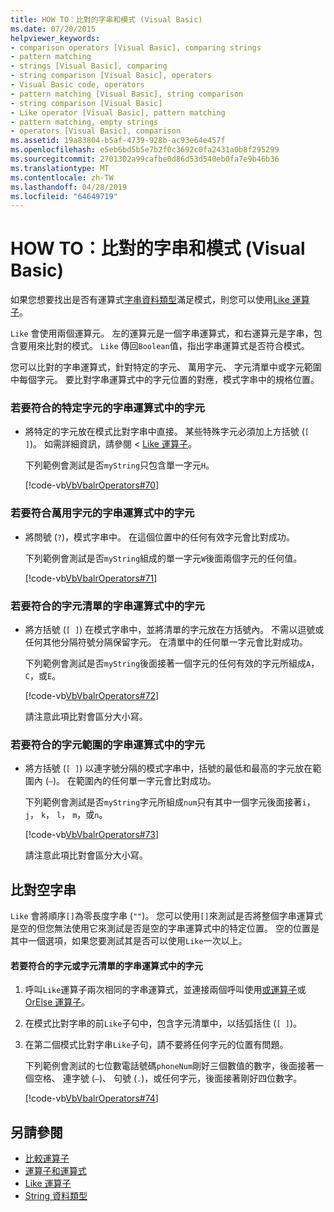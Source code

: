 ```yaml
---
title: HOW TO：比對的字串和模式 (Visual Basic)
ms.date: 07/20/2015
helpviewer_keywords:
- comparison operators [Visual Basic], comparing strings
- pattern matching
- strings [Visual Basic], comparing
- string comparison [Visual Basic], operators
- Visual Basic code, operators
- pattern matching [Visual Basic], string comparison
- string comparison [Visual Basic]
- Like operator [Visual Basic], pattern matching
- pattern matching, empty strings
- operators [Visual Basic], comparison
ms.assetid: 19a83804-b5af-4739-928b-ac93e64e457f
ms.openlocfilehash: e5eb6bd5b5e7b2f0c3692c0fa2431a0b8f295299
ms.sourcegitcommit: 2701302a99cafbe0d86d53d540eb0fa7e9b46b36
ms.translationtype: MT
ms.contentlocale: zh-TW
ms.lasthandoff: 04/28/2019
ms.locfileid: "64649719"
---
```

# <a name="how-to-match-a-string-against-a-pattern-visual-basic"></a>HOW TO：比對的字串和模式 (Visual Basic)
如果您想要找出是否有運算式[字串資料類型](../../../../visual-basic/language-reference/data-types/string-data-type.md)滿足模式，則您可以使用[Like 運算子](../../../../visual-basic/language-reference/operators/like-operator.md)。  
  
 `Like` 會使用兩個運算元。 左的運算元是一個字串運算式，和右運算元是字串，包含要用來比對的模式。 `Like` 傳回`Boolean`值，指出字串運算式是否符合模式。  
  
 您可以比對的字串運算式，針對特定的字元、 萬用字元、 字元清單中或字元範圍中每個字元。 要比對字串運算式中的字元位置的對應，模式字串中的規格位置。  
  
### <a name="to-match-a-character-in-the-string-expression-against-a-specific-character"></a>若要符合的特定字元的字串運算式中的字元  
  
- 將特定的字元放在模式比對字串中直接。 某些特殊字元必須加上方括號 (`[ ]`)。 如需詳細資訊，請參閱 < [Like 運算子](../../../../visual-basic/language-reference/operators/like-operator.md)。  
  
     下列範例會測試是否`myString`只包含單一字元`H`。  
  
     [!code-vb[VbVbalrOperators#70](~/samples/snippets/visualbasic/VS_Snippets_VBCSharp/VbVbalrOperators/VB/Class1.vb#70)]  
  
### <a name="to-match-a-character-in-the-string-expression-against-a-wildcard-character"></a>若要符合萬用字元的字串運算式中的字元  
  
- 將問號 (`?`)，模式字串中。 在這個位置中的任何有效字元會比對成功。  
  
     下列範例會測試是否`myString`組成的單一字元`W`後面兩個字元的任何值。  
  
     [!code-vb[VbVbalrOperators#71](~/samples/snippets/visualbasic/VS_Snippets_VBCSharp/VbVbalrOperators/VB/Class1.vb#71)]  
  
### <a name="to-match-a-character-in-the-string-expression-against-a-list-of-characters"></a>若要符合的字元清單的字串運算式中的字元  
  
- 將方括號 (`[ ]`) 在模式字串中，並將清單的字元放在方括號內。 不需以逗號或任何其他分隔符號分隔保留字元。 在清單中的任何單一字元會比對成功。  
  
     下列範例會測試是否`myString`後面接著一個字元的任何有效的字元所組成`A`， `C`，或`E`。  
  
     [!code-vb[VbVbalrOperators#72](~/samples/snippets/visualbasic/VS_Snippets_VBCSharp/VbVbalrOperators/VB/Class1.vb#72)]  
  
     請注意此項比對會區分大小寫。  
  
### <a name="to-match-a-character-in-the-string-expression-against-a-range-of-characters"></a>若要符合的字元範圍的字串運算式中的字元  
  
- 將方括號 (`[ ]`) 以連字號分隔的模式字串中，括號的最低和最高的字元放在範圍內 (`–`)。 在範圍內的任何單一字元會比對成功。  
  
     下列範例會測試是否`myString`字元所組成`num`只有其中一個字元後面接著`i`， `j`， `k`， `l`， `m`，或`n`。  
  
     [!code-vb[VbVbalrOperators#73](~/samples/snippets/visualbasic/VS_Snippets_VBCSharp/VbVbalrOperators/VB/Class1.vb#73)]  
  
     請注意此項比對會區分大小寫。  
  
## <a name="matching-empty-strings"></a>比對空字串  
 `Like` 會將順序`[]`為零長度字串 (`""`)。 您可以使用`[]`來測試是否將整個字串運算式是空的但您無法使用它來測試是否是空的字串運算式中的特定位置。 空的位置是其中一個選項，如果您要測試其是否可以使用`Like`一次以上。  
  
#### <a name="to-match-a-character-in-the-string-expression-against-a-list-of-characters-or-no-character"></a>若要符合的字元或字元清單的字串運算式中的字元  
  
1. 呼叫`Like`運算子兩次相同的字串運算式，並連接兩個呼叫使用[或運算子](../../../../visual-basic/language-reference/operators/or-operator.md)或[OrElse 運算子](../../../../visual-basic/language-reference/operators/orelse-operator.md)。  
  
2. 在模式比對字串的前`Like`子句中，包含字元清單中，以括弧括住 (`[ ]`)。  
  
3. 在第二個模式比對字串`Like`子句，請不要將任何字元的位置有問題。  
  
     下列範例會測試的七位數電話號碼`phoneNum`剛好三個數值的數字，後面接著一個空格、 連字號 (`–`)、 句號 (`.`)，或任何字元，後面接著剛好四位數字。  
  
     [!code-vb[VbVbalrOperators#74](~/samples/snippets/visualbasic/VS_Snippets_VBCSharp/VbVbalrOperators/VB/Class1.vb#74)]  
  
## <a name="see-also"></a>另請參閱

- [比較運算子](../../../../visual-basic/language-reference/operators/comparison-operators.md)
- [運算子和運算式](../../../../visual-basic/programming-guide/language-features/operators-and-expressions/index.md)
- [Like 運算子](../../../../visual-basic/language-reference/operators/like-operator.md)
- [String 資料類型](../../../../visual-basic/language-reference/data-types/string-data-type.md)
